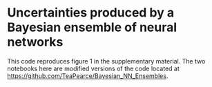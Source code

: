 # Uncertainties produced by a Bayesian ensemble of neural networks

This code reproduces figure 1 in the supplementary material. The two notebooks here are modified versions of the code located at https://github.com/TeaPearce/Bayesian_NN_Ensembles.
